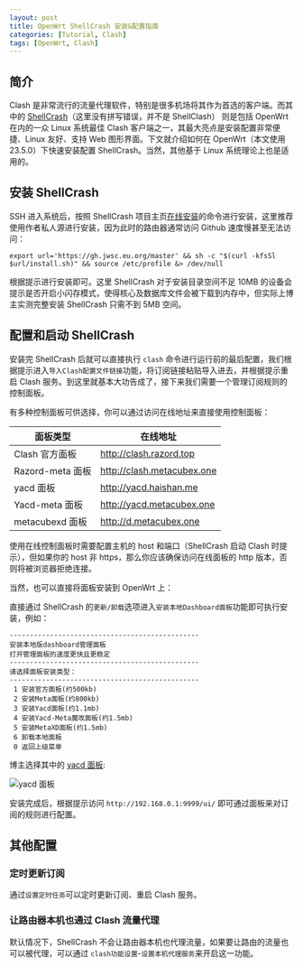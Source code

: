 ```yaml
---
layout: post
title: OpenWrt ShellCrash 安装&配置指南
categories: [Tutorial, Clash]
tags: [OpenWrt, Clash]
---
```


## 简介

Clash 是非常流行的流量代理软件，特别是很多机场将其作为首选的客户端。而其中的 [ShellCrash](https://github.com/juewuy/ShellCrash/tree/master)（这里没有拼写错误，并不是 ShellClash） 则是包括 OpenWrt 在内的一众 Linux 系统最佳 Clash 客户端之一，其最大亮点是安装配置非常便捷、Linux 友好、支持 Web 图形界面。下文就介绍如何在 OpenWrt（本文使用 23.5.0）下快速安装配置 ShellCrash。当然，其他基于 Linux 系统理论上也是适用的。 

## 安装 ShellCrash

SSH 进入系统后，按照 ShellCrash 项目主页[在线安装](https://github.com/juewuy/ShellCrash/blob/master/README_CN.md#%E5%9C%A8%E7%BA%BF%E5%AE%89%E8%A3%85)的命令进行安装，这里推荐使用作者私人源进行安装，因为此时的路由器通常访问 Github 速度慢甚至无法访问：

```
export url='https://gh.jwsc.eu.org/master' && sh -c "$(curl -kfsSl $url/install.sh)" && source /etc/profile &> /dev/null
```

根据提示进行安装即可。这里 ShellCrash 对于安装目录空间不足 10MB 的设备会提示是否开启小闪存模式，使得核心及数据库文件会被下载到内存中，但实际上博主实测完整安装 ShellCrash 只需不到 5MB 空间。

## 配置和启动 ShellCrash

安装完 ShellCrash 后就可以直接执行 `clash` 命令进行运行前的最后配置，我们根据提示进入`导入Clash配置文件链接`功能，将订阅链接粘贴导入进去，并根据提示重启 Clash 服务。到这里就基本大功告成了，接下来我们需要一个管理订阅规则的控制面板。

有多种控制面板可供选择，你可以通过访问在线地址来直接使用控制面板：

|面板类型|在线地址|
|-----|-----|
|Clash 官方面板|http://clash.razord.top|
|Razord-meta 面板|http://clash.metacubex.one|
|yacd 面板|http://yacd.haishan.me|
|Yacd-meta 面板|http://yacd.metacubex.one|
|metacubexd 面板|http://d.metacubex.one|

使用在线控制面板时需要配置主机的 host 和端口（ShellCrash 启动 Clash 时提示），但如果你的 host 非 https，那么你应该确保访问在线面板的 http 版本，否则将被浏览器拒绝连接。

当然，也可以直接将面板安装到 OpenWrt 上：

直接通过 ShellCrash 的`更新/卸载`选项进入`安装本地Dashboard面板`功能即可执行安装，例如：

```
-----------------------------------------------
安装本地版dashboard管理面板
打开管理面板的速度更快且更稳定
-----------------------------------------------
请选择面板安装类型：
-----------------------------------------------
 1 安装官方面板(约500kb)
 2 安装Meta面板(约800kb)
 3 安装Yacd面板(约1.1mb)
 4 安装Yacd-Meta魔改面板(约1.5mb)
 5 安装MetaXD面板(约1.5mb)
 6 卸载本地面板
 0 返回上级菜单
```

博主选择其中的 [yacd 面板](https://github.com/haishanh/yacd):

![yacd 面板](https://user-images.githubusercontent.com/1166872/47954055-97e6cb80-dfc0-11e8-991f-230fd40481e5.png)

安装完成后，根据提示访问 `http://192.168.0.1:9999/ui/` 即可通过面板来对订阅的规则进行配置。

## 其他配置

### 定时更新订阅

通过`设置定时任务`可以定时更新订阅、重启 Clash 服务。

### 让路由器本机也通过 Clash 流量代理

默认情况下，ShellCrash 不会让路由器本机也代理流量，如果要让路由的流量也可以被代理，可以通过 `clash功能设置`-`设置本机代理服务`来开启这一功能。


